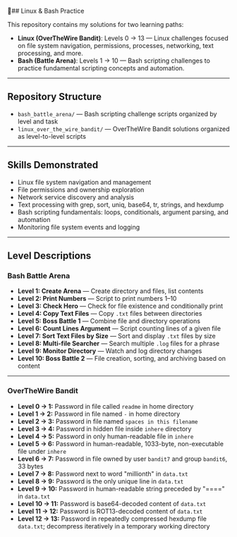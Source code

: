 ## Linux & Bash Practice

This repository contains my solutions for two learning paths:

- **Linux (OverTheWire Bandit)**: Levels 0 → 13 — Linux challenges focused on file system navigation, permissions, processes, networking, text processing, and more.
- **Bash (Battle Arena)**: Levels 1 → 10 — Bash scripting challenges to practice fundamental scripting concepts and automation.

---

## Repository Structure

- `bash_battle_arena/` — Bash scripting challenge scripts organized by level and task  
- `linux_over_the_wire_bandit/` — OverTheWire Bandit solutions organized as level-to-level scripts

---

## Skills Demonstrated

- Linux file system navigation and management  
- File permissions and ownership exploration  
- Network service discovery and analysis  
- Text processing with grep, sort, uniq, base64, tr, strings, and hexdump  
- Bash scripting fundamentals: loops, conditionals, argument parsing, and automation  
- Monitoring file system events and logging

---

## Level Descriptions

### Bash Battle Arena

- **Level 1: Create Arena** — Create directory and files, list contents  
- **Level 2: Print Numbers** — Script to print numbers 1–10  
- **Level 3: Check Hero** — Check for file existence and conditionally print  
- **Level 4: Copy Text Files** — Copy `.txt` files between directories  
- **Level 5: Boss Battle 1** — Combine file and directory operations  
- **Level 6: Count Lines Argument** — Script counting lines of a given file  
- **Level 7: Sort Text Files by Size** — Sort and display `.txt` files by size  
- **Level 8: Multi-file Searcher** — Search multiple `.log` files for a phrase  
- **Level 9: Monitor Directory** — Watch and log directory changes  
- **Level 10: Boss Battle 2** — File creation, sorting, and archiving based on content  

---

### OverTheWire Bandit

- **Level 0 → 1:** Password in file called `readme` in home directory  
- **Level 1 → 2:** Password in file named `-` in home directory  
- **Level 2 → 3:** Password in file named `spaces in this filename`  
- **Level 3 → 4:** Password in hidden file inside `inhere` directory  
- **Level 4 → 5:** Password in only human-readable file in `inhere`  
- **Level 5 → 6:** Password in human-readable, 1033-byte, non-executable file under `inhere`  
- **Level 6 → 7:** Password in file owned by user `bandit7` and group `bandit6`, 33 bytes  
- **Level 7 → 8:** Password next to word "millionth" in `data.txt`  
- **Level 8 → 9:** Password is the only unique line in `data.txt`  
- **Level 9 → 10:** Password in human-readable string preceded by "====" in `data.txt`  
- **Level 10 → 11:** Password is base64-decoded content of `data.txt`  
- **Level 11 → 12:** Password is ROT13-decoded content of `data.txt`  
- **Level 12 → 13:** Password in repeatedly compressed hexdump file `data.txt`; decompress iteratively in a temporary working directory  

